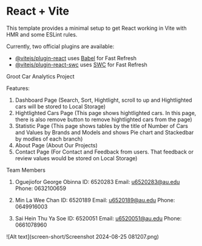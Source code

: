 # React + Vite

This template provides a minimal setup to get React working in Vite with HMR and some ESLint rules.

Currently, two official plugins are available:

- [@vitejs/plugin-react](https://github.com/vitejs/vite-plugin-react/blob/main/packages/plugin-react/README.md) uses [Babel](https://babeljs.io/) for Fast Refresh
- [@vitejs/plugin-react-swc](https://github.com/vitejs/vite-plugin-react-swc) uses [SWC](https://swc.rs/) for Fast Refresh

Groot Car Analytics Project

Features:
1. Dashboard Page (Search, Sort, Hightlight, scroll to up and Hightlighted cars will be stored to Local Storage)
2. Hightlighted Cars Page (This page shows hightlighted cars. In this page, there is also remove button to remove hightlighted cars from the page)
3. Statistic Page (This page shows tables by the title of Number of Cars and Values by Brands and Models and shows Pie chart and Stackedbar by modles of each branch)
4. About Page (About Our Projects)
5. Contact Page (For Contact and Feedback from users. That feedback or review values would be stored on Local Storage)

Team Members

1. Oguejiofor George Obinna
ID: 6520283
Email: u6520283@au.edu
Phone: 0632100659

2. Min La Wee Chan
ID: 6520189
Email: u6520189@au.edu
Phone: 0649916003

3. Sai Hein Thu Ya Soe
ID: 6520051
Email: u6520051@au.edu
Phone: 0661078960


 ![Alt text](screen-short/Screenshot 2024-08-25 081207.png)



